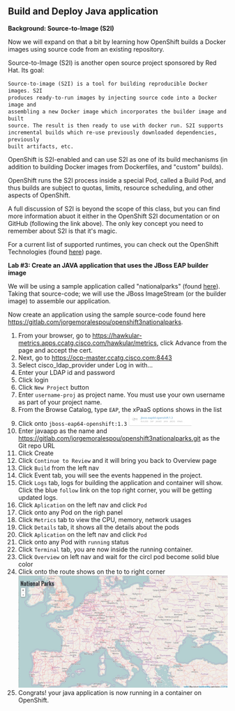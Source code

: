 ## Build and Deploy Java application 

**Background: Source-to-Image (S2I)**

Now we will expand on that a bit by learning how OpenShift builds a Docker images using source code from an existing repository.

Source-to-Image (S2I) is another open source project sponsored by Red Hat. Its goal:

```
Source-to-image (S2I) is a tool for building reproducible Docker images. S2I
produces ready-to-run images by injecting source code into a Docker image and
assembling a new Docker image which incorporates the builder image and built
source. The result is then ready to use with docker run. S2I supports
incremental builds which re-use previously downloaded dependencies, previously
built artifacts, etc.
```
OpenShift is S2I-enabled and can use S2I as one of its build mechanisms (in addition to building Docker images from Dockerfiles, and "custom" builds).

OpenShift runs the S2I process inside a special Pod, called a Build Pod, and thus builds are subject to quotas, limits, resource scheduling, and other aspects of OpenShift.

A full discussion of S2I is beyond the scope of this class, but you can find more information abuot it either in the OpenShift S2I documentation or on GitHub (following the link above). The only key concept you need to remember about S2I is that it's magic.

For a current list of supported runtimes, you can check out the OpenShift Technologies (found [here](https://www.openshift.com/container-platform/features.html#technologies)) page.



**Lab #3: Create an JAVA application that uses the JBoss EAP builder image**

We will be using a sample application called "nationalparks" (found [here](https://gitlab.com/jorgemoralespou/openshift3nationalparks)). Taking that source-code; we will use the JBoss ImageStream (or the builder image) to assemble our application.

Now create an application using the sample source-code found here https://gitlab.com/jorgemoralespou/openshift3nationalparks. 

1. From your browser, go to https://hawkular-metrics.apps.ccatg.cisco.com/hawkular/metrics, click Advance from the page and accept the cert.
2. Next, go to https://ocp-master.ccatg.cisco.com:8443
3. Select cisco_ldap_provider under Log in with...
3. Enter your LDAP id and password
4. Click login
5. Click `New Project` button
6. Enter `username-proj` as project name. You must use your own username as part of your project name. 
7. From the Browse Catalog, type `EAP`, the xPaaS options shows in the list
8. Click onto `jboss-eap64-openshift:1.3`
![image](images/eap13.jpg)
9. Enter javaapp as the name and https://gitlab.com/jorgemoralespou/openshift3nationalparks.git as the Git repo URL
10. Click Create
11. Click `Continue to Review` and it will bring you back to Overview page
11. Click `Build` from the left nav
12. Click Event tab, you will see the events happened in the project.
13. Click `Logs` tab, logs for building the application and container will show. Click the blue `follow` link on the top right corner, you will be getting updated logs.
14. Click `Aplication` on the left nav and click `Pod`
15. Click onto any Pod on the righ panel
16. Click `Metrics` tab to view the CPU, memory, network usages
17. Click `Details` tab, it shows all the details about the pods
18. Click `Aplication` on the left nav and click `Pod`
19. Click onto any Pod with `running` status 
20. Click `Terminal` tab, you are now inside the running container.
21. Click `Overview` on left nav and wait for the circl pod become solid blue color
22. Click onto the route shows on the to to right corner
![image](images/nationalparks.jpg)
23. Congrats! your java application is now running in a container on OpenShift.




